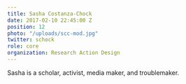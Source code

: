 ```yaml
---
title: Sasha Costanza-Chock
date: 2017-02-10 22:45:00 Z
position: 12
photo: "/uploads/scc-mod.jpg"
twitter: schock
role: core
organization: Research Action Design
---
```


Sasha is a scholar, activist, media maker, and troublemaker.
